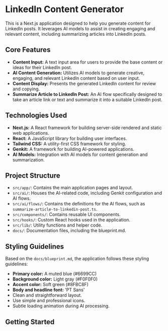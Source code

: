 # LinkedIn Content Generator

This is a Next.js application designed to help you generate content for LinkedIn posts. It leverages AI models to assist in creating engaging and relevant content, including summarizing articles into LinkedIn posts.

## Core Features

- **Content Input:** A text input area for users to provide the base content or ideas for their LinkedIn post.
- **AI Content Generation:** Utilizes AI models to generate creative, engaging, and relevant LinkedIn content based on user input.
- **Content Display:** Presents the generated LinkedIn content for review and copying.
- **Summarize Article to LinkedIn Post:** An AI flow specifically designed to take an article link or text and summarize it into a suitable LinkedIn post.

## Technologies Used

- **Next.js:** A React framework for building server-side rendered and static web applications.
- **React:** A JavaScript library for building user interfaces.
- **Tailwind CSS:** A utility-first CSS framework for styling.
- **Genkit:** A framework for building AI-powered applications.
- **AI Models:** Integration with AI models for content generation and summarization.

## Project Structure

- `src/app/`: Contains the main application pages and layout.
- `src/ai/`: Houses the AI-related code, including Genkit configuration and AI flows.
- `src/ai/flows/`: Contains the definitions for the AI flows, such as `summarize-article-to-linkedin-post.ts`.
- `src/components/`: Contains reusable UI components.
- `src/hooks/`: Custom React hooks used in the application.
- `src/lib/`: Utility functions and helper code.
- `docs/`: Documentation files, including the blueprint.md.

## Styling Guidelines

Based on the `docs/blueprint.md`, the application follows these styling guidelines:

- **Primary color:** A muted blue (#6699CC)
- **Background color:** Light gray (#F0F0F0)
- **Accent color:** Soft green (#8FBC8F)
- **Body and headline font:** 'PT Sans'
- Clean and straightforward layout.
- Use simple and professional icons.
- Subtle loading animation during AI processing.

## Getting Started
